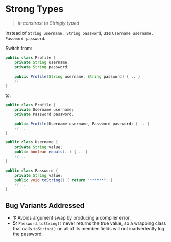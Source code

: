 # Strong Types

> *in constrast to Stringly typed*

Instead of `String username, String password`, use `Username username, Password password`.

Switch from:

```java
public class Profile {
    private String username;
    private String password;

    public Profile(String username, String password) { .. }
    // ..
}
```

to:

```java
public class Profile {
    private Username username;
    private Password password;

    public Profile(Username username, Password password) { .. }
    // ..
}

public class Username {
    private String value;
    public boolean equals(..) { .. }
    // ..
}

public class Password {
    private String value;
    public void toString() { return "******"; }
    // ..
}
```

## Bug Variants Addressed

* **1:** Avoids argument swap by producing a compiler error.
* **5:** `Password.toString()` never returns the true value, so a wrapping class that calls `toString()` on all of its member fields will not inadvertently log the password.
